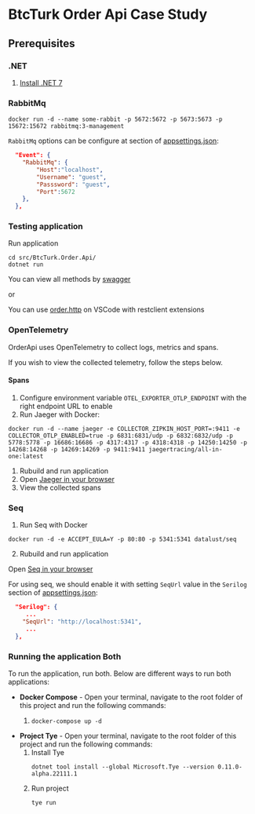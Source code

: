 # BtcTurk Order Api Case Study

## Prerequisites

### .NET

1. [Install .NET 7](https://dotnet.microsoft.com/en-us/download)

### RabbitMq

```
docker run -d --name some-rabbit -p 5672:5672 -p 5673:5673 -p 15672:15672 rabbitmq:3-management

```

`RabbitMq` options can be configure at section of [appsettings.json](src/BtcTurk.Order.Api/appsettings.json):

```json
  "Event": {
    "RabbitMq": {
        "Host":"localhost",
        "Username": "guest",
        "Passsword": "guest",
        "Port":5672
    },
  },
```

### Testing application

Run application

```
cd src/BtcTurk.Order.Api/
dotnet run
```

You can view all methods by [swagger](http://localhost:5024/swagger)

or

You can use [order.http](Request/order.http) on VSCode with restclient extensions

### OpenTelemetry

OrderApi uses OpenTelemetry to collect logs, metrics and spans.

If you wish to view the collected telemetry, follow the steps below.

#### Spans

1. Configure environment variable `OTEL_EXPORTER_OTLP_ENDPOINT` with the right endpoint URL to enable
1. Run Jaeger with Docker:

```
docker run -d --name jaeger -e COLLECTOR_ZIPKIN_HOST_PORT=:9411 -e COLLECTOR_OTLP_ENABLED=true -p 6831:6831/udp -p 6832:6832/udp -p 5778:5778 -p 16686:16686 -p 4317:4317 -p 4318:4318 -p 14250:14250 -p 14268:14268 -p 14269:14269 -p 9411:9411 jaegertracing/all-in-one:latest
```

1. Rubuild and run application
1. Open [Jaeger in your browser](http://localhost:16686/)
1. View the collected spans

### Seq

1. Run Seq with Docker

```
docker run -d -e ACCEPT_EULA=Y -p 80:80 -p 5341:5341 datalust/seq
```

2. Rubuild and run application

Open [Seq in your browser](http://localhost:80/)

For using seq, we should enable it with setting `SeqUrl` value in the `Serilog` section of [appsettings.json](src/BtcTurk.Order.Api/appsettings.json):

```json
  "Serilog": {
     ...
    "SeqUrl": "http://localhost:5341",
     ...
  },
```

### Running the application Both

To run the application, run both. Below are different ways to run both applications:

- **Docker Compose** - Open your terminal, navigate to the root folder of this project and run the following commands:
  1.  ```
      docker-compose up -d
      ```
- **Project Tye** - Open your terminal, navigate to the root folder of this project and run the following commands:
  1.  Install Tye
      ```
      dotnet tool install --global Microsoft.Tye --version 0.11.0-alpha.22111.1
      ```
  2.  Run project
      ```
      tye run
      ```
